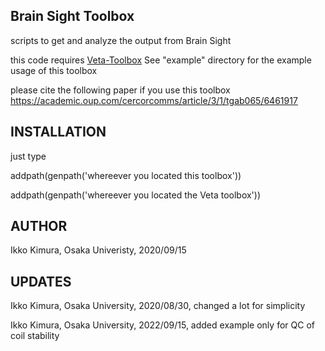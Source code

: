 ## Brain Sight Toolbox

scripts to get and analyze the output from Brain Sight

this code requires [Veta-Toolbox](https://www.frontiersin.org/articles/10.3389/fnins.2019.00975/full)
See "example" directory for the example usage of this toolbox 

please cite the following paper if you use this toolbox
https://academic.oup.com/cercorcomms/article/3/1/tgab065/6461917

## INSTALLATION

just type

addpath(genpath('whereever you located this toolbox'))

addpath(genpath('whereever you located the Veta toolbox'))

## AUTHOR
Ikko Kimura, Osaka Univeristy, 2020/09/15

## UPDATES
Ikko Kimura, Osaka University, 2020/08/30, changed a lot for simplicity

Ikko Kimura, Osaka University, 2022/09/15, added example only for QC of coil stability 
